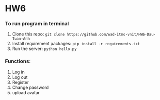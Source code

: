 # HW6

### To run program in terminal
1. Clone this repo: `git clone https://github.com/wad-itmo-vnit/HW6-Dau-Tuan-Anh`
2. Install requirement packages: `pip install -r requirements.txt`
3. Run the server: `python hello.py`

### Functions:
1. Log in
2. Log out
3. Register
4. Change password
5. upload avatar
